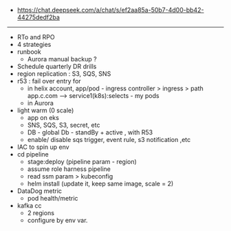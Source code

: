 - https://chat.deepseek.com/a/chat/s/ef2aa85a-50b7-4d00-bb42-44275dedf2ba
---
- RTo and RPO 
- 4 strategies
- runbook
  - Aurora manual backup ?
- Schedule quarterly DR drills
- region replication : S3, SQS, SNS
- r53 : fail over entry for 
  - in helix account, app/pod - ingress controller > ingress > path app.c.com --> service1(k8s):selects - my pods
  - in Aurora
- light warm (0 scale)
  - app on eks
  - SNS, SQS, S3, secret, etc
  - DB - global Db - standBy + active , with R53
  - enable/ disable sqs trigger, event rule, s3 notification ,etc
- IAC to spin up env
- cd pipeline
  - stage:deploy (pipeline param - region)
  - assume role harness pipeline
  - read ssm param > kubeconfig
  - helm install (update it, keep same image, scale = 2)
- DataDog metric
  - pod health/metric
- kafka cc
  - 2 regions
  - configure by env var.